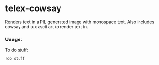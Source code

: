 # telex-cowsay

Renders text in a PIL generated image with monospace text. Also includes cowsay and tux ascii art to render text in.

### Usage:
To do stuff:

    !do stuff